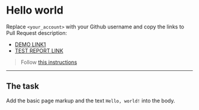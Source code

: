 # Hello world
Replace `<your_account>` with your Github username and copy the links to Pull Request description:
- [DEMO LINK1](https://AnastasiyaSopotnytska.github.io/layout_hello-world/)
- [TEST REPORT LINK](https://AnastasiyaSopotnytska.github.io/layout_hello-world/report/html_report/)

> Follow [this instructions](https://mate-academy.github.io/layout_task-guideline/#how-to-solve-the-layout-tasks-on-github)
___

## The task
Add the basic page markup and the text `Hello, world!` into the body.
